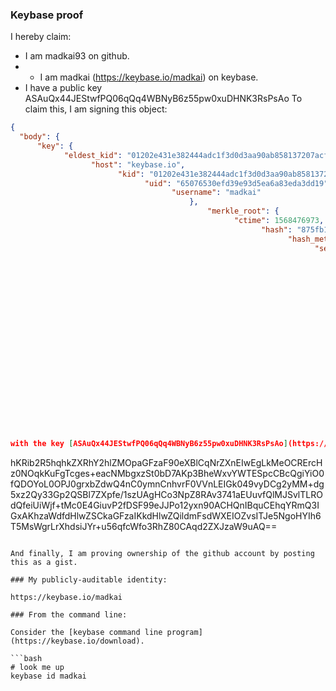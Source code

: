 ### Keybase proof

I hereby claim:

  * I am madkai93 on github.
  *   * I am madkai (https://keybase.io/madkai) on keybase.
  * I have a public key ASAuQx44JEStwfPQ06qQq4WBNyB6z55pw0xuDHNK3RsPsAo
To claim this, I am signing this object:

```json
{
  "body": {
      "key": {
            "eldest_kid": "01202e431e382444adc1f3d0d3aa90ab858137207acf9e69c34c6e0c734add1b0fb00a",
                  "host": "keybase.io",
                        "kid": "01202e431e382444adc1f3d0d3aa90ab858137207acf9e69c34c6e0c734add1b0fb00a",
                              "uid": "65076530efd39e93d5ea6a83eda3dd19",
                                    "username": "madkai"
                                        },
                                            "merkle_root": {
                                                  "ctime": 1568476973,
                                                        "hash": "875fb1b59b87094c1bbd7a8811dc41eecb6207e5cf9c5c752313999eed498335570cdb160a533f200c4bb9a00307c6c6c59fedd6e492a24afe4c46f1fcef6b0f",
                                                              "hash_meta": "72d64952ee6d73a2bf3302add9a98d3e66e323b07e833e4ed63724cb8ba31ed1",
                                                                    "seqno": 7327546
                                                                        },
                                                                            "service": {
                                                                                  "entropy": "t7A0DQXmqju41BNA4Zw9Omvg",
                                                                                        "name": "github",
                                                                                              "username": "madkai93"
                                                                                                  },
                                                                                                      "type": "web_service_binding",
                                                                                                          "version": 2
                                                                                                            },
                                                                                                              "client": {
                                                                                                                  "name": "keybase.io go client",
                                                                                                                      "version": "4.4.2"
                                                                                                                        },
                                                                                                                          "ctime": 1568476986,
                                                                                                                            "expire_in": 504576000,
                                                                                                                              "prev": "89888ed1f403398a0bd0e3c9d20af16d97704389c2d329a70a786fac5d155672",
                                                                                                                                "seqno": 5,
                                                                                                                                  "tag": "signature"
                                                                                                                                  }
                                                                                                                                  ```
with the key [ASAuQx44JEStwfPQ06qQq4WBNyB6z55pw0xuDHNK3RsPsAo](https://keybase.io/madkai), yielding the signature:

```
hKRib2R5hqhkZXRhY2hlZMOpaGFzaF90eXBlCqNrZXnEIwEgLkMeOCRErcHz0NOqkKuFgTcges+eacNMbgxzSt0bD7AKp3BheWxvYWTESpcCBcQgiYiO0fQDOYoL0OPJ0grxbZdwQ4nC0ymnCnhvrF0VVnLEIGk049vyDCg2yMM+dg5xz2Qy33Gp2QSBl7ZXpfe/1szUAgHCo3NpZ8RAv3741aEUuvfQlMJSvlTLROdQfeiUiWjf+tMc0E4GiuvP2fDSF99eJJPo12yxn90ACHQnIBquCEhqYRmQ3IGxAKhzaWdfdHlwZSCkaGFzaIKkdHlwZQildmFsdWXEIOZvsITJe5NgoHYIh6T5MsWgrLrXhdsiJYr+u56qfcWfo3RhZ80CAqd2ZXJzaW9uAQ==

```

And finally, I am proving ownership of the github account by posting this as a gist.

### My publicly-auditable identity:

https://keybase.io/madkai

### From the command line:

Consider the [keybase command line program](https://keybase.io/download).

```bash
# look me up
keybase id madkai
```
